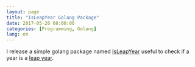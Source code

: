 ```yaml
---
layout: page
title: "IsLeapYear Golang Package"
date: 2017-05-26 08:00:00
categories: [Programming, Golang]
lang: en
---
```


I release a simple golang package named [IsLeapYear](https://github.com/dlion/IsLeapYear) useful to check if a year is a [leap year](https://en.wikipedia.org/wiki/Leap_year).
